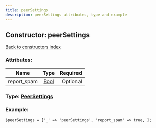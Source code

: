 ```yaml
---
title: peerSettings
description: peerSettings attributes, type and example
---
```

## Constructor: peerSettings  
[Back to constructors index](index.md)



### Attributes:

| Name     |    Type       | Required |
|----------|:-------------:|---------:|
|report\_spam|[Bool](../types/Bool.md) | Optional|



### Type: [PeerSettings](../types/PeerSettings.md)


### Example:

```
$peerSettings = ['_' => 'peerSettings', 'report_spam' => true, ];
```